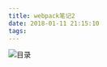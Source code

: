 ```yaml
---
title: webpack笔记2
date: 2018-01-11 21:15:10
tags:
---
```


![目录](https://aymfx.github.io/img/a201801/a2.jpg)
